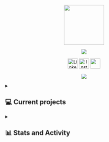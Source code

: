 <p align="center">
    <a href="https://github.com/RobMxz">
        <img img width="128px" src="https://i.imgur.com/9VHt6w0.png"/>
    </a>
</p>

<p align="center">
    <img src="https://readme-typing-svg.demolab.com?font=MonaSpace+Krypton&weight=500&size=32&duration=6000&pause=1000&center=true&random=false&width=900&height=100&lines=Web+Developer+%7C+Machine+Learning+Enthusiastic" />
</p>
<!-- Social icons section -->
<p align="center">
  <a href="https://www.linkedin.com/in/roberto-paolo-palacios-chavez-67402124b/"><img width="32px" alt="LinkedIn" title="LinkedIn" src="https://i.imgur.com/YkwMD6p.png"/></a>
  <a href="https://www.instagram.com/rob_mxz/"><img width="32px" alt="Instagram" title="Instagram" src="https://i.imgur.com/qbKOvY0.png"/></a>
  <a href="https://discordapp.com/users/393511896868847628" alt="Discord" title="Discord"><img width="32px" src="https://i.imgur.com/QBTIBvG.png"/></a>
</p>
<p align="center">
    <img src="https://count.getloli.com/get/@:RobMxz">
</p>
<details> 
<summary><h2>💻 Current projects</h2></summary>

<p>📱 WhatsApp SideBar Chat</p>
</details>

<details> 
  <summary><h2>📊 Stats and Activity</h2></summary>

  <h3>🔥 Streak Stats</h3>

  <!-- GitHub Readme Streak Stats - https://github.com/DenverCoder1/github-readme-streak-stats -->
  <p>
    <a href="https://git.io/streak-stats"><img src="https://streak-stats.demolab.com?user=RobMxz&theme=highcontrast" alt="GitHub Streak" /></a>
  </p>

  <h3>💻 GitHub Profile Stats</h3>

  <!-- https://github.com/anuraghazra/github-readme-stats -->

<a href="https://github.com/anuraghazra/github-readme-stats"><img alt="RobMxz's Github Stats" src="https://denvercoder1-github-readme-stats.vercel.app/api/?username=RobMxz&show_icons=true&include_all_commits=true&count_private=true&theme=react&hide_border=true&bg_color=1F222E&title_color=F85D7F&icon_color=F8D866" height="192px"/></a>
<a href="https://github.com/anuraghazra/github-readme-stats"><img alt="RobMxz's Top Languages" src="https://github-readme-stats.vercel.app/api/top-langs/?username=RobMxz&langs_count=8&layout=compact&theme=react&hide_border=true&bg_color=1F222E&title_color=F85D7F&icon_color=F8D866&hide=Jupyter%20Notebook,Roff,Shell" height="192px"/></a>
<br/>

<b>Note:</b> Top languages is only a metric of the languages my public code consists of and doesn't reflect experience or skill level.

  <!-- https://github.com/ashutosh00710/github-readme-activity-graph -->

<a href="https://github.com/ashutosh00710/github-readme-activity-graph"><img alt="DenverCoder1's Activity Graph" src="https://github-readme-activity-graph.vercel.app/graph/?username=RobMxz&bg_color=1F222E&color=F8D866&line=F85D7F&point=FFFFFF&hide_border=true" /></a>

  <h3>⚡ Recent GitHub Activity</h3>

  <!-- https://github.com/jamesgeorge007/github-activity-readme -->
  <!--START_SECTION:activity-->
<!--END_SECTION:activity-->

</details>
